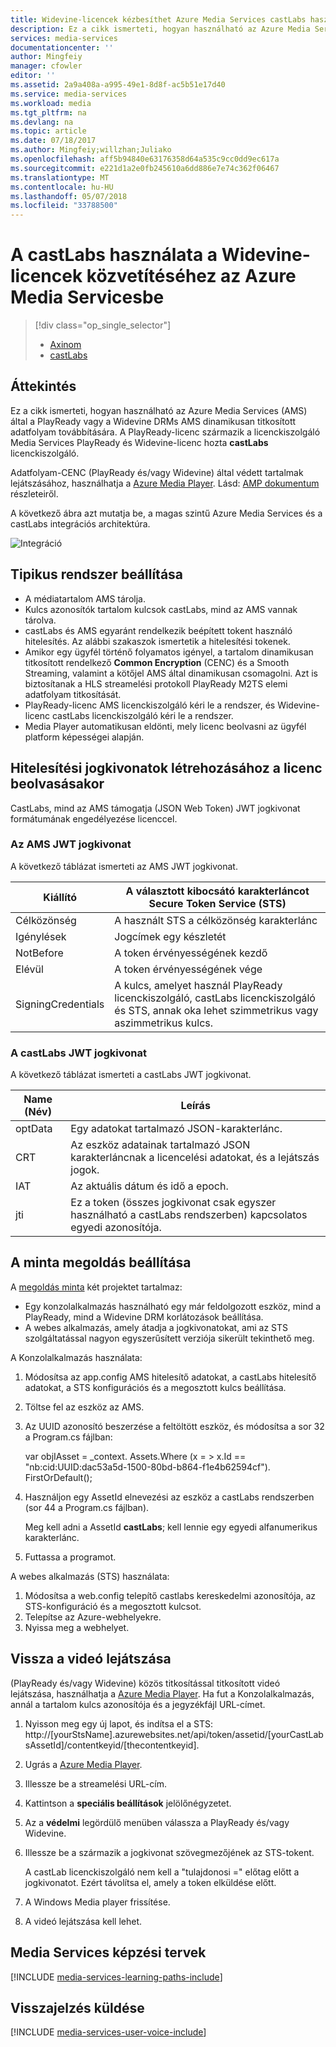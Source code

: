 ```yaml
---
title: Widevine-licencek kézbesíthet Azure Media Services castLabs használatával |} Microsoft Docs
description: Ez a cikk ismerteti, hogyan használható az Azure Media Services (AMS) által a PlayReady vagy a Widevine DRMs AMS dinamikusan titkosított adatfolyam továbbítására. A PlayReady-licenc Media Services PlayReady licenckiszolgáló származik, és Widevine-licenc castLabs licenckiszolgáló hozta.
services: media-services
documentationcenter: ''
author: Mingfeiy
manager: cfowler
editor: ''
ms.assetid: 2a9a408a-a995-49e1-8d8f-ac5b51e17d40
ms.service: media-services
ms.workload: media
ms.tgt_pltfrm: na
ms.devlang: na
ms.topic: article
ms.date: 07/18/2017
ms.author: Mingfeiy;willzhan;Juliako
ms.openlocfilehash: aff5b94840e63176358d64a535c9cc0dd9ec617a
ms.sourcegitcommit: e221d1a2e0fb245610a6dd886e7e74c362f06467
ms.translationtype: MT
ms.contentlocale: hu-HU
ms.lasthandoff: 05/07/2018
ms.locfileid: "33788500"
---
```

# <a name="using-castlabs-to-deliver-widevine-licenses-to-azure-media-services"></a>A castLabs használata a Widevine-licencek közvetítéséhez az Azure Media Servicesbe
> [!div class="op_single_selector"]
> * [Axinom](media-services-axinom-integration.md)
> * [castLabs](media-services-castlabs-integration.md)
> 
> 

## <a name="overview"></a>Áttekintés
Ez a cikk ismerteti, hogyan használható az Azure Media Services (AMS) által a PlayReady vagy a Widevine DRMs AMS dinamikusan titkosított adatfolyam továbbítására. A PlayReady-licenc származik a licenckiszolgáló Media Services PlayReady és Widevine-licenc hozta **castLabs** licenckiszolgáló.

Adatfolyam-CENC (PlayReady és/vagy Widevine) által védett tartalmak lejátszásához, használhatja a [Azure Media Player](http://amsplayer.azurewebsites.net/azuremediaplayer.html). Lásd: [AMP dokumentum](http://amp.azure.net/libs/amp/latest/docs/) részleteiről.

A következő ábra azt mutatja be, a magas szintű Azure Media Services és a castLabs integrációs architektúra.

![Integráció](./media/media-services-castlabs-integration/media-services-castlabs-integration.png)

## <a name="typical-system-set-up"></a>Tipikus rendszer beállítása
* A médiatartalom AMS tárolja.
* Kulcs azonosítók tartalom kulcsok castLabs, mind az AMS vannak tárolva.
* castLabs és AMS egyaránt rendelkezik beépített tokent használó hitelesítés. Az alábbi szakaszok ismertetik a hitelesítési tokenek. 
* Amikor egy ügyfél történő folyamatos igényel, a tartalom dinamikusan titkosított rendelkező **Common Encryption** (CENC) és a Smooth Streaming, valamint a kötőjel AMS által dinamikusan csomagolni. Azt is biztosítanak a HLS streamelési protokoll PlayReady M2TS elemi adatfolyam titkosítását.
* PlayReady-licenc AMS licenckiszolgáló kéri le a rendszer, és Widevine-licenc castLabs licenckiszolgáló kéri le a rendszer. 
* Media Player automatikusan eldönti, mely licenc beolvasni az ügyfél platform képességei alapján. 

## <a name="authentication-token-generation-for-getting-a-license"></a>Hitelesítési jogkivonatok létrehozásához a licenc beolvasásakor
CastLabs, mind az AMS támogatja (JSON Web Token) JWT jogkivonat formátumának engedélyezése licenccel. 

### <a name="jwt-token-in-ams"></a>Az AMS JWT jogkivonat
A következő táblázat ismerteti az AMS JWT jogkivonat. 

| Kiállító | A választott kibocsátó karakterláncot Secure Token Service (STS) |
| --- | --- |
| Célközönség |A használt STS a célközönség karakterlánc |
| Igénylések |Jogcímek egy készletét |
| NotBefore |A token érvényességének kezdő |
| Elévül |A token érvényességének vége |
| SigningCredentials |A kulcs, amelyet használ PlayReady licenckiszolgáló, castLabs licenckiszolgáló és STS, annak oka lehet szimmetrikus vagy aszimmetrikus kulcs. |

### <a name="jwt-token-in-castlabs"></a>A castLabs JWT jogkivonat
A következő táblázat ismerteti a castLabs JWT jogkivonat. 

| Name (Név) | Leírás |
| --- | --- |
| optData |Egy adatokat tartalmazó JSON-karakterlánc. |
| CRT |Az eszköz adatainak tartalmazó JSON karakterláncnak a licencelési adatokat, és a lejátszás jogok. |
| IAT |Az aktuális dátum és idő a epoch. |
| jti |Ez a token (összes jogkivonat csak egyszer használható a castLabs rendszerben) kapcsolatos egyedi azonosítója. |

## <a name="sample-solution-set-up"></a>A minta megoldás beállítása
A [megoldás minta](https://github.com/AzureMediaServicesSamples/CastlabsIntegration) két projektet tartalmaz:

* Egy konzolalkalmazás használható egy már feldolgozott eszköz, mind a PlayReady, mind a Widevine DRM korlátozások beállítása.
* A webes alkalmazás, amely átadja a jogkivonatokat, ami az STS szolgáltatással nagyon egyszerűsített verziója sikerült tekinthető meg.

A Konzolalkalmazás használata:

1. Módosítsa az app.config AMS hitelesítő adatokat, a castLabs hitelesítő adatokat, a STS konfigurációs és a megosztott kulcs beállítása.
2. Töltse fel az eszköz az AMS.
3. Az UUID azonosító beszerzése a feltöltött eszköz, és módosítsa a sor 32 a Program.cs fájlban:
   
      var objIAsset = _context. Assets.Where (x = > x.Id == "nb:cid:UUID:dac53a5d-1500-80bd-b864-f1e4b62594cf"). FirstOrDefault();
4. Használjon egy AssetId elnevezési az eszköz a castLabs rendszerben (sor 44 a Program.cs fájlban).
   
   Meg kell adni a AssetId **castLabs**; kell lennie egy egyedi alfanumerikus karakterlánc.
5. Futtassa a programot.

A webes alkalmazás (STS) használata:

1. Módosítsa a web.config telepítő castlabs kereskedelmi azonosítója, az STS-konfiguráció és a megosztott kulcsot.
2. Telepítse az Azure-webhelyekre.
3. Nyissa meg a webhelyet.

## <a name="playing-back-a-video"></a>Vissza a videó lejátszása
(PlayReady és/vagy Widevine) közös titkosítással titkosított videó lejátszása, használhatja a [Azure Media Player](http://amsplayer.azurewebsites.net/azuremediaplayer.html). Ha fut a Konzolalkalmazás, annál a tartalom kulcs azonosítója és a jegyzékfájl URL-címet.

1. Nyisson meg egy új lapot, és indítsa el a STS: http://[yourStsName].azurewebsites.net/api/token/assetid/[yourCastLabsAssetId]/contentkeyid/[thecontentkeyid].
2. Ugrás a [Azure Media Player](http://amsplayer.azurewebsites.net/azuremediaplayer.html).
3. Illessze be a streamelési URL-cím.
4. Kattintson a **speciális beállítások** jelölőnégyzetet.
5. Az a **védelmi** legördülő menüben válassza a PlayReady és/vagy Widevine.
6. Illessze be a származik a jogkivonat szövegmezőjének az STS-tokent. 
   
   A castLab licenckiszolgáló nem kell a "tulajdonosi =" előtag előtt a jogkivonatot. Ezért távolítsa el, amely a token elküldése előtt.
7. A Windows Media player frissítése.
8. A videó lejátszása kell lehet.

## <a name="media-services-learning-paths"></a>Media Services képzési tervek
[!INCLUDE [media-services-learning-paths-include](../../../includes/media-services-learning-paths-include.md)]

## <a name="provide-feedback"></a>Visszajelzés küldése
[!INCLUDE [media-services-user-voice-include](../../../includes/media-services-user-voice-include.md)]

